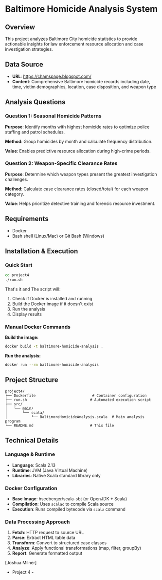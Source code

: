 # Baltimore Homicide Analysis System

## Overview
This project analyzes Baltimore City homicide statistics to provide actionable insights for law enforcement resource allocation and case investigation strategies.

## Data Source
- **URL**: https://chamspage.blogspot.com/
- **Content**: Comprehensive Baltimore homicide records including date, time, victim demographics, location, case disposition, and weapon type

## Analysis Questions

### Question 1: Seasonal Homicide Patterns
**Purpose**: Identify months with highest homicide rates to optimize police staffing and patrol schedules.

**Method**: Group homicides by month and calculate frequency distribution.

**Value**: Enables predictive resource allocation during high-crime periods.

### Question 2: Weapon-Specific Clearance Rates
**Purpose**: Determine which weapon types present the greatest investigation challenges.

**Method**: Calculate case clearance rates (closed/total) for each weapon category.

**Value**: Helps prioritize detective training and forensic resource investment.

## Requirements
- Docker
- Bash shell (Linux/Mac) or Git Bash (Windows)

## Installation & Execution

### Quick Start
```bash
cd project4
./run.sh
```

That's it and The script will:
1. Check if Docker is installed and running
2. Build the Docker image if it doesn't exist
3. Run the analysis
4. Display results

### Manual Docker Commands

**Build the image:**
```bash
docker build -t baltimore-homicide-analysis .
```

**Run the analysis:**
```bash
docker run --rm baltimore-homicide-analysis
```

## Project Structure
```
project4/
├── Dockerfile                          # Container configuration
├── run.sh                             # Automated execution script
├── src/
│   └── main/
│       └── scala/
│           └── BaltimoreHomicideAnalysis.scala  # Main analysis program
└── README.md                          # This file
```

## Technical Details

### Language & Runtime
- **Language**: Scala 2.13
- **Runtime**: JVM (Java Virtual Machine)
- **Libraries**: Native Scala standard library only

### Docker Configuration
- **Base Image**: hseeberger/scala-sbt (or OpenJDK + Scala)
- **Compilation**: Uses `scalac` to compile Scala source
- **Execution**: Runs compiled bytecode via `scala` command

### Data Processing Approach
1. **Fetch**: HTTP request to source URL
2. **Parse**: Extract HTML table data
3. **Transform**: Convert to structured case classes
4. **Analyze**: Apply functional transformations (map, filter, groupBy)
5. **Report**: Generate formatted output

[Joshua Milner]

- Project 4 -